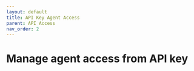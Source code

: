 ```yaml
---
layout: default
title: API Key Agent Access
parent: API Access
nav_order: 2
---
```


# Manage agent access from API key

